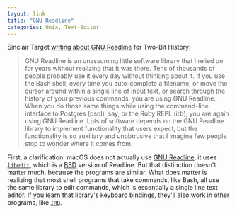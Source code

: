 ```yaml
---
layout: link
title: "GNU Readline"
categories: Unix, Text-Editor
---
```


Sinclair Target [writing about GNU Readline](https://twobithistory.org/2019/08/22/readline.html) for Two-Bit History:

> GNU Readline is an unassuming little software library that I relied on for years without realizing that it was there. Tens of thousands of people probably use it every day without thinking about it. If you use the Bash shell, every time you auto-complete a filename, or move the cursor around within a single line of input text, or search through the history of your previous commands, you are using GNU Readline. When you do those same things while using the command-line interface to Postgres (psql), say, or the Ruby REPL (irb), you are again using GNU Readline. Lots of software depends on the GNU Readline library to implement functionality that users expect, but the functionality is so auxiliary and unobtrusive that I imagine few people stop to wonder where it comes from.

First, a clarification: macOS does not actually use [GNU Readline](https://en.wikipedia.org/wiki/GNU_Readline), it uses [`libedit`](https://developer.apple.com/library/archive/documentation/System/Conceptual/ManPages_iPhoneOS/man3/editline.3.html), which is a [BSD](https://en.wikipedia.org/wiki/Berkeley_Software_Distribution) version of Readline. But that distinction doesn't matter much, because the programs are similar. What does matter is realizing that most shell programs that take commands, like Bash, all use the same library to edit commands, which is essentially a single line text editor. If you learn that library's keyboard bindings, they'll also work in other programs, like [`IRB`](https://en.wikipedia.org/wiki/Interactive_Ruby_Shell).
